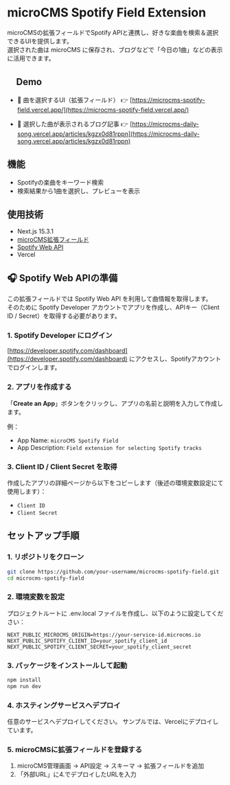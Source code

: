 # microCMS Spotify Field Extension

microCMSの拡張フィールドでSpotify APIと連携し、好きな楽曲を検索＆選択できるUIを提供します。  
選択された曲は microCMS に保存され、ブログなどで「今日の1曲」などの表示に活用できます。

## 　Demo

- 🎵 曲を選択するUI（拡張フィールド）
  👉 [https://microcms-spotify-field.vercel.app/](https://microcms-spotify-field.vercel.app/)

- 📄 選択した曲が表示されるブログ記事
  👉 [https://microcms-daily-song.vercel.app/articles/kgzx0d81rppn](https://microcms-daily-song.vercel.app/articles/kgzx0d81rppn)

## 機能

- Spotifyの楽曲をキーワード検索
- 検索結果から1曲を選択し、プレビューを表示


## 使用技術

- Next.js 15.3.1
- [microCMS拡張フィールド](https://document.microcms.io/manual/field-extension)
- [Spotify Web API](https://developer.spotify.com/documentation/web-api/)
- Vercel

## 🎧 Spotify Web APIの準備

この拡張フィールドでは Spotify Web API を利用して曲情報を取得します。  
そのために Spotify Developer アカウントでアプリを作成し、APIキー（Client ID / Secret）を取得する必要があります。

### 1. Spotify Developer にログイン

[https://developer.spotify.com/dashboard](https://developer.spotify.com/dashboard) にアクセスし、Spotifyアカウントでログインします。

### 2. アプリを作成する

「**Create an App**」ボタンをクリックし、アプリの名前と説明を入力して作成します。

例：
- App Name: `microCMS Spotify Field`
- App Description: `Field extension for selecting Spotify tracks`

### 3. Client ID / Client Secret を取得

作成したアプリの詳細ページから以下をコピーします（後述の環境変数設定にて使用します）：

- `Client ID`
- `Client Secret`


## セットアップ手順
### 1. リポジトリをクローン

```bash
git clone https://github.com/your-username/microcms-spotify-field.git
cd microcms-spotify-field
```
### 2. 環境変数を設定
プロジェクトルートに .env.local ファイルを作成し、以下のように設定してください：
```env
NEXT_PUBLIC_MICROCMS_ORIGIN=https://your-service-id.microcms.io
NEXT_PUBLIC_SPOTIFY_CLIENT_ID=your_spotify_client_id
NEXT_PUBLIC_SPOTIFY_CLIENT_SECRET=your_spotify_client_secret
```
### 3. パッケージをインストールして起動
```bash
npm install
npm run dev
```
### 4. ホスティングサービスへデプロイ
任意のサービスへデプロイしてください。
サンプルでは、Vercelにデプロイしています。

### 5. microCMSに拡張フィールドを登録する
1. microCMS管理画面 → API設定 → スキーマ → 拡張フィールドを追加
2. 「外部URL」に4.でデプロイしたURLを入力